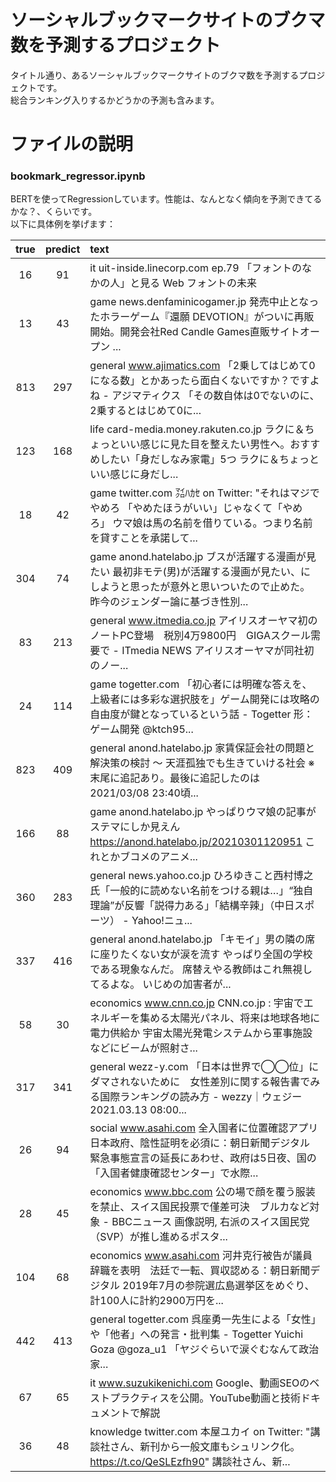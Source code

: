 # ソーシャルブックマークサイトのブクマ数を予測するプロジェクト
タイトル通り、あるソーシャルブックマークサイトのブクマ数を予測するプロジェクトです。  
総合ランキング入りするかどうかの予測も含みます。

# ファイルの説明
### bookmark_regressor.ipynb
BERTを使ってRegressionしています。性能は、なんとなく傾向を予測できてるかな？、くらいです。  
以下に具体例を挙げます：  

| true | predict | text |
|:---:|:---:|:---|
|16|91|it uit-inside.linecorp.com ep.79 「フォントのなかの人」と見る Web フォントの未来 | UIT INSIDE - LINE UIT の開発者による「最新のフ...|
|13|43|game news.denfaminicogamer.jp 発売中止となったホラーゲーム『還願 DEVOTION』がついに再販開始。開発会社Red Candle Games直販サイトオープン ...|
|813|297|general www.ajimatics.com 「2乗してはじめて0になる数」とかあったら面白くないですか？ですよね - アジマティクス 「その数自体は0でないのに、2乗するとはじめて0に...|
|123|168|life card-media.money.rakuten.co.jp ラクに＆ちょっといい感じに見た目を整えたい男性へ。おすすめしたい「身だしなみ家電」5つ ラクに＆ちょっといい感じに身だし...|
|18|42|game twitter.com ㍃ﾊｶｾ on Twitter: "それはマジでやめろ 「やめたほうがいい」じゃなくて「やめろ」 ウマ娘は馬の名前を借りている。つまり名前を貸すことを承諾して...|
|304|74|game anond.hatelabo.jp ブスが活躍する漫画が見たい 最初非モテ(男)が活躍する漫画が見たい、にしようと思ったが意外と思いついたので止めた。 昨今のジェンダー論に基づき性別...|
|83|213|general www.itmedia.co.jp アイリスオーヤマ初のノートPC登場　税別4万9800円　GIGAスクール需要で - ITmedia NEWS アイリスオーヤマが同社初のノー...|
|24|114|game togetter.com 「初心者には明確な答えを、上級者には多彩な選択肢を」ゲーム開発には攻略の自由度が鍵となっているという話 - Togetter 形：ゲーム開発 @ktch95...|
|823|409|general anond.hatelabo.jp 家賃保証会社の問題と解決策の検討 〜 天涯孤独でも生きていける社会 ※末尾に追記あり。最後に追記したのは 2021/03/08 23:40頃...|
|166|88|game anond.hatelabo.jp やっぱりウマ娘の記事がステマにしか見えん https://anond.hatelabo.jp/20210301120951 これとかブコメのアニメ...|
|360|283|general news.yahoo.co.jp ひろゆきこと西村博之氏「一般的に読めない名前をつける親は…」“独自理論”が反響「説得力ある」「結構辛辣」（中日スポーツ） - Yahoo!ニュ...|
|337|416|general anond.hatelabo.jp 「キモイ」男の隣の席に座りたくない女が涙を流す やっぱり全国の学校である現象なんだ。 席替えやる教師はこれ無視してるよな。 いじめの加害者が...|
|58|30|economics www.cnn.co.jp CNN.co.jp : 宇宙でエネルギーを集める太陽光パネル、将来は地球各地に電力供給か 宇宙太陽光発電システムから軍事施設などにビームが照射さ...|
|317|341|general wezz-y.com 「日本は世界で◯◯位」にダマされないために　女性差別に関する報告書でみる国際ランキングの読み方 - wezzy｜ウェジー 2021.03.13 08:00...|
|26|94|social www.asahi.com 全入国者に位置確認アプリ　日本政府、陰性証明を必須に：朝日新聞デジタル 緊急事態宣言の延長にあわせ、政府は5日夜、国の「入国者健康確認センター」で水際...|
|28|45|economics www.bbc.com 公の場で顔を覆う服装を禁止、スイス国民投票で僅差可決　ブルカなど対象 - BBCニュース 画像説明, 右派のスイス国民党（SVP）が推し進めるポスタ...|
|104|68|economics www.asahi.com 河井克行被告が議員辞職を表明　法廷で一転、買収認める：朝日新聞デジタル 2019年7月の参院選広島選挙区をめぐり、計100人に計約2900万円を...|
|442|413|general togetter.com 呉座勇一先生による「女性」や「他者」への発言・批判集 - Togetter Yuichi Goza @goza_u1 「ヤジぐらいで涙ぐむなんて政治家...|
|67|65|it www.suzukikenichi.com Google、動画SEOのベストプラクティスを公開。YouTube動画と技術ドキュメントで解説 | 海外SEO情報ブログ [レベル: 中級] ...|
|36|48|knowledge twitter.com 本屋ユカイ on Twitter: "講談社さん、新刊から一般文庫もシュリンク化。 https://t.co/QeSLEzfh90" 講談社さん、新...|
